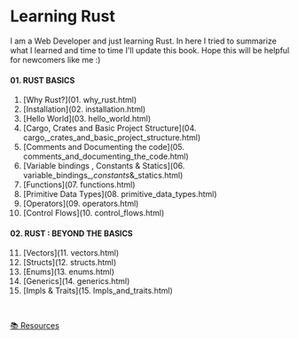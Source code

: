 # Learning Rust
I am a Web Developer and just learning Rust. In here I tried to summarize what I learned and time to time I'll update this book. Hope this will be helpful for newcomers like me :)


#### 01. RUST BASICS
1. [Why Rust?](01. why_rust.html)
2. [Installation](02. installation.html)
3. [Hello World](03. hello_world.html)
4. [Cargo, Crates and Basic Project Structure](04. cargo,_crates_and_basic_project_structure.html)
5. [Comments and Documenting the code](05. comments_and_documenting_the_code.html)
6. [Variable bindings , Constants & Statics](06. variable_bindings_,_constants_&_statics.html)
7. [Functions](07. functions.html)
8. [Primitive Data Types](08. primitive_data_types.html)
9. [Operators](09. operators.html)
10. [Control Flows](10. control_flows.html)

#### 02. RUST : BEYOND THE BASICS
11. [Vectors](11. vectors.html)
12. [Structs](12. structs.html)
13. [Enums](13. enums.html)
14. [Generics](14. generics.html)
15. [Impls & Traits](15. Impls_and_traits.html)



&nbsp;


[📚 Resources](resources.html)
